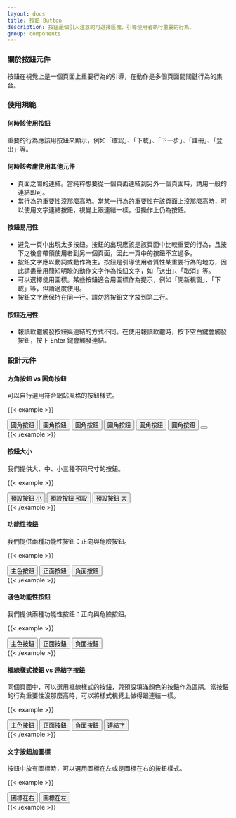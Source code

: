 ```yaml
---
layout: docs
title: 按鈕 Button
description: 按鈕是個引人注意的可選擇區塊，引導使用者執行重要的行為。
group: components
---
```


### 關於按鈕元件

按鈕在視覺上是一個頁面上重要行為的引導，在動作是多個頁面間關鍵行為的集合。

### 使用規範

#### 何時該使用按鈕

重要的行為應該用按鈕來顯示，例如「確認」、「下載」、「下一步」、「註冊」、「登出」等。

#### 何時該考慮使用其他元件
- 頁面之間的連結。當純粹想要從一個頁面連結到另外一個頁面時，請用一般的連結即可。
- 當行為的重要性沒那麼高時。當某一行為的重要性在該頁面上沒那麼高時，可以使用文字連結按鈕，視覺上跟連結一樣，但操作上仍為按鈕。

#### 按鈕易用性
- 避免一頁中出現太多按鈕。按鈕的出現應該是該頁面中比較重要的行為，且按下之後會帶領使用者到另一個頁面，因此一頁中的按鈕不宜過多。
- 按鈕文字應以動詞或動作為主。按鈕是引導使用者質性某重要行為的地方，因此請盡量用簡短明瞭的動作文字作為按鈕文字，如「送出」、「取消」等。
- 可以選擇使用圖標。某些按鈕適合用圖標作為提示，例如「開新視窗」、「下載」等，但請適度使用。
- 按鈕文字應保持在同一行。請勿將按鈕文字放到第二行。

#### 按鈕近用性
- 報讀軟體觸發按鈕與連結的方式不同。在使用報讀軟體時，按下空白鍵會觸發按鈕，按下 Enter 鍵會觸發連結。

### 設計元件

#### 方角按鈕 vs 圓角按鈕

可以自行選用符合網站風格的按鈕樣式。

{{< example >}}
<div class="row text-center">
  <div class="col">
    <button type="button" class="btn btn-primary">圓角按鈕</button>
    <button type="button" class="btn btn-secondary">圓角按鈕</button>
    <button type="button" class="btn btn-semi-secondary">圓角按鈕</button>
    <button type="button" class="btn btn-tertiary">圓角按鈕</button>
    <button type="button" class="btn btn-negative">圓角按鈕</button>
    <button type="button" class="btn btn-positive">圓角按鈕</button>
    <button type="button" class="btn btn-primary"><i class="bi bi-arrow-counterclockwise"></i></button>
  </div>
</div>
{{< /example >}}

#### 按鈕大小

我們提供大、中、小三種不同尺寸的按鈕。

{{< example >}}
<div class="row text-center">
  <div class="col">
    <button type="button" class="btn btn-primary btn-sm">預設按鈕 小</button>
    <button type="button" class="btn btn-primary">預設按鈕 預設</button>
    <button type="button" class="btn btn-primary btn-lg">預設按鈕 大</button>
  </div>
</div>
{{< /example >}}


#### 功能性按鈕
我們提供兩種功能性按鈕：正向與危險按鈕。

{{< example >}}
<div class="row text-center">
  <div class="col">
    <button type="button" class="btn btn-primary">主色按鈕</button>
    <button type="button" class="btn btn-positive">正面按鈕</button>
    <button type="button" class="btn btn-negative">負面按鈕</button>
  </div>
</div>
{{< /example >}}

#### 淺色功能性按鈕

我們提供兩種功能性按鈕：正向與危險按鈕。

{{< example >}}
<div class="row text-center">
  <div class="col">
    <button type="button" class="btn btn-primary-flat">主色按鈕</button>
    <button type="button" class="btn btn-positive-flat">正面按鈕</button>
    <button type="button" class="btn btn-negative-flat">負面按鈕</button>
  </div>
</div>
{{< /example >}}


#### 框線樣式按鈕  vs 連結字按鈕

同個頁面中，可以選用框線樣式的按鈕，與預設填滿顏色的按鈕作為區隔。當按鈕的行為重要性沒那麼高時，可以將樣式視覺上做得跟連結一樣。

{{< example >}}
<div class="row text-center">
  <div class="col">
    <button type="button" class="btn btn-outline-brand">主色按鈕</button>
    <button type="button" class="btn btn-outline-positive">正面按鈕</button>
    <button type="button" class="btn btn-outline-negative">負面按鈕</button>
    <button type="button" class="btn btn-link">連結字</button>
  </div>
</div>
{{< /example >}}


#### 文字按鈕加圖標

按鈕中放有圖標時，可以選用圖標在左或是圖標在右的按鈕樣式。

{{< example >}}
<div class="row text-center">
  <div class="col">
    <button type="button" class="btn btn-primary"><span>圖標在右</span><i class="bi bi-arrow-counterclockwise"></i></button>
    <button type="button" class="btn btn-primary"><i class="bi bi-arrow-counterclockwise"></i><span>圖標在左</span></button>
  </div>
</div>
{{< /example >}}
